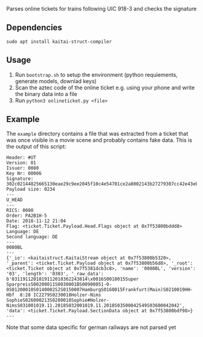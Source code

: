 Parses online tickets for trains following UIC 918-3 and checks the signature

## Dependencies

```
sudo apt install kaitai-struct-compiler
```

## Usage

1. Run `bootstrap.sh` to setup the environment (python requiements, generate models, downlad keys)
2. Scan the aztec code of the online ticket e.g. using your phone and write the binary data into a file
3. Run `python3 onlineticket.py <file>`

## Example

The `example` directory contains a file that was extracted from a ticket that was once visible in a movie scene and probably contains fake data. This is the output of this script:

```
Header: #UT
Version: 01
Issuer: 0080
Key Nr: 00006
Signature: 302c02144825665130eae29c9ee2045f10c4e54701ce2a8002143b27279307cc42e43ebfd8ba689e2a92147203da00
Payload size: 0234
---
U_HEAD
---
RICS: 0080
Order: PA2B1H-5
Date: 2018-11-12 21:04
Flag: <ticket.Ticket.Payload.Head.Flags object at 0x7f53800bddd8>
Language: DE
Second language: DE
---
0080BL
---
{'_io': <kaitaistruct.KaitaiStream object at 0x7f53800b5320>, '_parent': <ticket.Ticket.Payload object at 0x7f53800b56d8>, '_root': <ticket.Ticket object at 0x7f5381dcb3c8>, 'name': '0080BL', 'version': '03', 'length': '0303', '_raw_data': b'0311911201819112018362243814\x0016S0010015Super SparpreisS00200011S0030001BS00900051-0-0S01200010S0140002S2S0150007HamburgS0160015Frankfurt(Main)S0210019HH-Hbf  8:28 IC2279S0230018Holzer-Nims SophieS026000213S0280018Sophie#Holzer-NimsS031001019.11.2018S032001019.11.2018S03500042549S03600042042', 'data': <ticket.Ticket.Payload.SectionData object at 0x7f53800bdf98>}
---
```

Note that some data specific for german railways are not parsed yet
